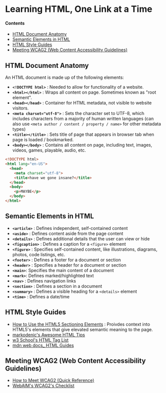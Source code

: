 # Learning HTML, One Link at a Time

#### Contents

- [HTML Document Anatomy](#html-document-anatomy)
- [Semantic Elements in HTML](#semantic-elements-html)
- [HTML Style Guides](#html-style-guides)
- [Meeting WCAG2 (Web Content Accessibility Guidelines)](#wcag-guidelines)

## HTML Document Anatomy

An HTML document is made up of the following elements:
- **```<!DOCTYPE html>```** : Needed to allow for functionality of a website.
- **```<html></html>```** : Wraps all content on page. Sometimes known as "root element".
- **```<head></head>```** : Container for HTML metadata, not visible to website visitors.
- **```<meta charset="utf-8">```** : Sets the character set to UTF-8, which includes characters from a majority of human written languages (can also use ```<meta author / content / property / name>``` for other metadata types)
- **```<title></title>```** : Sets title of page that appears in browser tab when page is loaded / bookmarked.
- **```<body></body>```** : Contains all content on page, including text, images, videos, games, playable, audio, etc.

```html
<!DOCTYPE html>
<html lang="en-US">
  <head>
    <meta charset="utf-8">
    <title>have we gone insane?</title>
  </head>
  <body>
    <p>MAYBE</p>
  </body>
</html>
```

## Semantic Elements in HTML

- **```<article>```** : Defines independent, self-contained content
- **```<aside>```** : Defines content aside from the page content
- **```<details>```** : Defines additional details that the user can view or hide
- **```<figcaption>```** : Defines a caption for a ```<figure>``` element
- **```<figure>```** : Specifies self-contained content, like illustrations, diagrams, photos, code listings, etc.
- **```<footer>```** : Defines a footer for a document or section
- **```<header>```** : Specifies a header for a document or section
- **```<main>```**: Specifies the main content of a document
- **```<mark>```**: Defines marked/highlighted text
- **```<nav>```** : Defines navigation links
- **```<section>```** : Defines a section in a document
- **```<summary>```** : Defines a visible heading for a ```<details>``` element
- **```<time>```** : Defines a date/time

## HTML Style Guides
- [How to Use the HTML5 Sectioning Elements](https://blog.teamtreehouse.com/use-html5-sectioning-elements) : Proivdes context into HTML5's elements that give elevated semantic meaning to the page.
- [markodenic's Awesome HTML Tips](https://github.com/markodenic/awesome-html-css-js-tips/blob/master/HTML.md)
- [w3 School's HTML Tag List](https://www.w3schools.com/tags/default.asp)
- [mdn web docs_ HTML Guides](https://developer.mozilla.org/en-US/docs/Learn/HTML)

## Meeting WCAG2 (Web Content Accessibility Guidelines)
- [How to Meet WCAG2 (Quick Reference)](https://www.w3.org/WAI/WCAG21/quickref/?showtechniques=128%2C313#language-of-page)
- [WebAIM's WCAG2's Checklist](https://webaim.org/standards/wcag/checklist)
